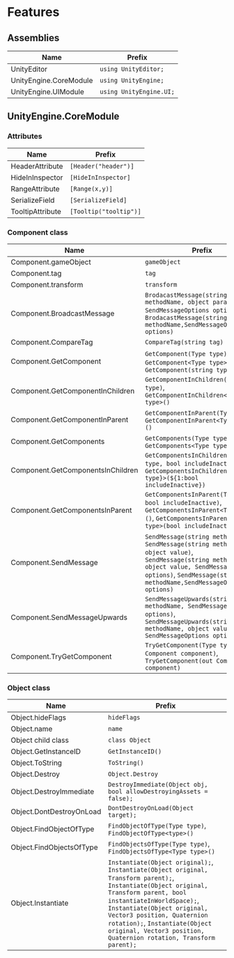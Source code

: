 # Features

## Assemblies
Name | Prefix
-----|-------
UnityEditor | `using UnityEditor;`
UnityEngine.CoreModule | `using UnityEngine;`
UnityEngine.UIModule | `using UnityEngine.UI;`

## UnityEngine.CoreModule

### Attributes
Name | Prefix
-----|-------
HeaderAttribute | `[Header("header")]`
HideInInspector  | `[HideInInspector]`
RangeAttribute | `[Range(x,y)]`
SerializeField | `[SerializeField]`
TooltipAttribute | `[Tooltip("tooltip")]`

### Component class
Name | Prefix
-----|-------
Component.gameObject | `gameObject`
Component.tag | `tag`
Component.transform | `transform`
Component.BroadcastMessage | `BrodacastMessage(string methodName, object parameter, SendMessageOptions options)`, `BrodacastMessage(string methodName,SendMessageOptions options)`
Component.CompareTag | `CompareTag(string tag)`
Component.GetComponent | `GetComponent(Type type)`, `GetComponent<Type type>()`, `GetComponent(string type)`
Component.GetComponentInChildren | `GetComponentInChildren(Type type)`, `GetComponentInChildren<Type type>()`
Component.GetComponentInParent | `GetComponentInParent(Type type)`, `GetComponentInParent<Type type>()`
Component.GetComponents | `GetComponents(Type type)`, `GetComponents<Type type>()`
Component.GetComponentsInChildren | `GetComponentsInChildren(Type type, bool includeInactive)`, `GetComponentsInChildren<${1:Type type}>(${1:bool includeInactive})`
Component.GetComponentsInParent | `GetComponentsInParent(Type t, bool includeInactive)`, `GetComponentsInParent<Type type>()`, `GetComponentsInParent<Type type>(bool includeInactive)`
Component.SendMessage | `SendMessage(string methodName)`, `SendMessage(string methodName, object value)`, `SendMessage(string methodName, object value, SendMessageOptions options)`, `SendMessage(string methodName,SendMessageOptions options)`
Component.SendMessageUpwards | `SendMessageUpwards(string methodName, SendMessageOptions options)`, `SendMessageUpwards(string methodName, object value, SendMessageOptions options)`
Component.TryGetComponent | `TryGetComponent(Type type, out Component component)`, `TryGetComponent(out Component component)`

### Object class
Name | Prefix
-----|-------
Object.hideFlags | `hideFlags`
Object.name | `name`
Object child class | `class Object`
Object.GetInstanceID | `GetInstanceID()`
Object.ToString | `ToString()`
Object.Destroy | `Object.Destroy`
Object.DestroyImmediate | `DestroyImmediate(Object obj, bool allowDestroyingAssets = false);`
Object.DontDestroyOnLoad | `DontDestroyOnLoad(Object target);`
Object.FindObjectOfType | `FindObjectOfType(Type type)`, `FindObjectOfType<type>()`
Object.FindObjectsOfType | `FindObjectsOfType(Type type)`, `FindObjectsOfType<Type type>()`
Object.Instantiate | `Instantiate(Object original);`, `Instantiate(Object original, Transform parent);`, `Instantiate(Object original, Transform parent, bool instantiateInWorldSpace);`, `Instantiate(Object original, Vector3 position, Quaternion rotation);`, `Instantiate(Object original, Vector3 position, Quaternion rotation, Transform parent);`